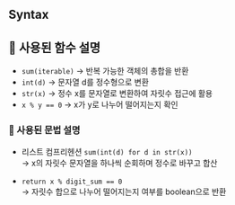 ## Syntax

## 🔹 사용된 함수 설명
- `sum(iterable)` → 반복 가능한 객체의 총합을 반환
- `int(d)` → 문자열 d를 정수형으로 변환
- `str(x)` → 정수 x를 문자열로 변환하여 자릿수 접근에 활용
- `x % y == 0` → x가 y로 나누어 떨어지는지 확인

### 🔹 사용된 문법 설명
- 리스트 컴프리헨션 `sum(int(d) for d in str(x))`  
  → x의 자릿수 문자열을 하나씩 순회하며 정수로 바꾸고 합산

- `return x % digit_sum == 0`  
  → 자릿수 합으로 나누어 떨어지는지 여부를 boolean으로 반환
